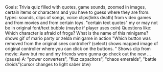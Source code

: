 Goals: 
Trivia quiz filled with quotes, game sounds, zoomed in images, certain items or characters and you have to guess where they are from.
types: sounds, clips of songs, voice clips(links death) from video games and from movies and from certain toys.
 "certain text quotes" my or may not be in original font/text bubble (maybe if player uses coin)
 Questions like: Which character is afraid of frogs? What is the name of this minigame? shows gif of mario party or zelda minigame in action
 "Which button was removed from the original snes controller? (select) shows mapped image of original controller where you can click on the buttons.
 " Shows clip from movie: Aww but me and my friends were gunna go check out the new ...(pause) A: "power converters", "fluz capacitors", "chaos emeralds", "battle droids"(cursor changes to light saber btw)